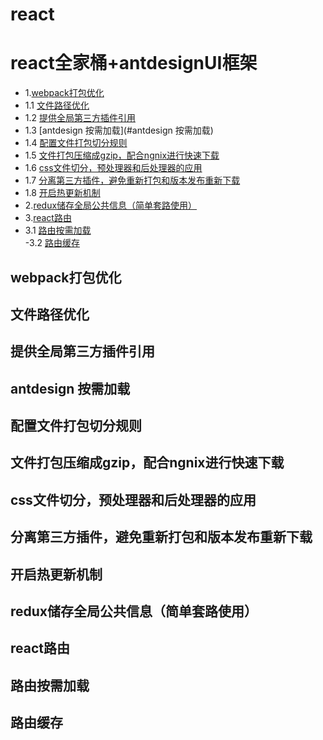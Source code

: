 
# react
# react全家桶+antdesignUI框架  
- 1.[webpack打包优化](#webpack打包优化)  
- 1.1 [文件路径优化](#文件路径优化)  
- 1.2 [提供全局第三方插件引用](#提供全局第三方插件引用)  
- 1.3 [antdesign 按需加载](#antdesign 按需加载)  
- 1.4 [配置文件打包切分规则](#[配置文件打包切分规则)  
- 1.5 [文件打包压缩成gzip，配合ngnix进行快速下载](#文件打包压缩成gzip，配合ngnix进行快速下载)  
- 1.6 [css文件切分，预处理器和后处理器的应用](#css文件切分，预处理器和后处理器的应用)  
- 1.7 [分离第三方插件，避免重新打包和版本发布重新下载](#分离第三方插件，避免重新打包和版本发布重新下载)  
- 1.8 [开启热更新机制](#开启热更新机制)  
- 2.[redux储存全局公共信息（简单套路使用）](#redux储存全局公共信息（简单套路使用)  
- 3.[react路由](#react路由)  
- 3.1 [路由按需加载](#路由按需加载)  
-3.2 [路由缓存](#路由缓存)  


## webpack打包优化
## 文件路径优化
## 提供全局第三方插件引用
## antdesign 按需加载
## 配置文件打包切分规则
## 文件打包压缩成gzip，配合ngnix进行快速下载
## css文件切分，预处理器和后处理器的应用
## 分离第三方插件，避免重新打包和版本发布重新下载
## 开启热更新机制
## redux储存全局公共信息（简单套路使用）
## react路由
## 路由按需加载
## 路由缓存


